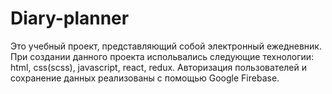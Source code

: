 # Diary-planner

Это учебный проект, представляющий собой электронный ежедневник.
При создании данного проекта испольвались следующие технологии: html, css(scss), javascript, react, redux.
Авторизация пользователей и сохранение данных реализованы с помощью Google Firebase.
